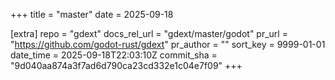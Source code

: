 +++
title = "master"
date = 2025-09-18

[extra]
repo = "gdext"
docs_rel_url = "gdext/master/godot"
pr_url = "https://github.com/godot-rust/gdext"
pr_author = ""
sort_key = 9999-01-01
date_time = 2025-09-18T22:03:10Z
commit_sha = "9d040aa874a3f7ad6d790ca23cd332e1c04e7f09"
+++


